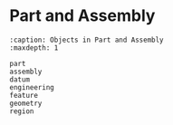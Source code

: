 # Part and Assembly

```{toctree}
:caption: Objects in Part and Assembly
:maxdepth: 1

part
assembly
datum
engineering
feature
geometry
region
```
